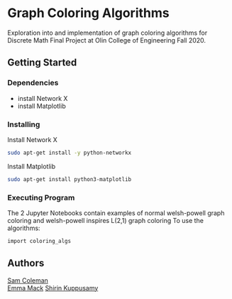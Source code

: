 # Graph Coloring Algorithms

Exploration into and implementation of graph coloring algorithms for Discrete Math Final Project at Olin College of Engineering Fall 2020. 

## Getting Started

### Dependencies
- install Network X
- install Matplotlib

### Installing
Install Network X
```bash
sudo apt-get install -y python-networkx
```
Install Matplotlib
```bash
sudo apt-get install python3-matplotlib
```

### Executing Program
The 2 Jupyter Notebooks contain examples of normal welsh-powell graph coloring and welsh-powell inspires L(2,1) graph coloring
To use the algorithms:
```bash
import coloring_algs
```
## Authors
[Sam Coleman](https://github.com/sam-coleman)      
[Emma Mack](https://github.com/emmamack)
[Shirin Kuppusamy](https://github.com/s-kuppusamy)
